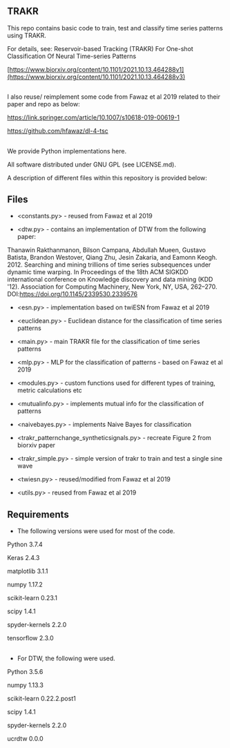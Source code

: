 ## TRAKR

This repo contains basic code to train, test and classify time series patterns using TRAKR.

For details, see: Reservoir-based Tracking (TRAKR) For One-shot Classification Of Neural Time-series Patterns

[https://www.biorxiv.org/content/10.1101/2021.10.13.464288v1](https://www.biorxiv.org/content/10.1101/2021.10.13.464288v3)

##

I also reuse/ reimplement some code from Fawaz et al 2019 related to their paper and repo as below:

 https://link.springer.com/article/10.1007/s10618-019-00619-1 
 
 https://github.com/hfawaz/dl-4-tsc

##

We provide Python implementations here. 

All software distributed under GNU GPL (see LICENSE.md).

A description of different files within this repository is provided below:

## Files

- <constants.py> - reused from Fawaz et al 2019

- <dtw.py> - contains an implementation of DTW from the following paper:

Thanawin Rakthanmanon, Bilson Campana, Abdullah Mueen, Gustavo Batista, Brandon Westover, Qiang Zhu, Jesin Zakaria, and Eamonn Keogh. 2012. Searching and mining trillions of time series subsequences under dynamic time warping. In Proceedings of the 18th ACM SIGKDD international conference on Knowledge discovery and data mining (KDD '12). Association for Computing Machinery, New York, NY, USA, 262–270. DOI:https://doi.org/10.1145/2339530.2339576

- <esn.py> - implementation based on twiESN from Fawaz et al 2019 

- <euclidean.py> - Euclidean distance for the classification of time series patterns

- <main.py> - main TRAKR file for the classification of time series patterns

- <mlp.py> - MLP for the classification of patterns - based on Fawaz et al 2019

- <modules.py> - custom functions used for different types of training, metric calculations etc

- <mutualinfo.py> - implements mutual info for the classification of patterns

- <naivebayes.py> - implements Naive Bayes for classification

- <trakr_patternchange_syntheticsignals.py> - recreate Figure 2 from biorxiv paper

- <trakr_simple.py> - simple version of trakr to train and test a single sine wave 

- <twiesn.py> - reused/modified from Fawaz et al 2019

- <utils.py> - reused from Fawaz et al 2019

## Requirements

- The following versions were used for most of the code.

Python 3.7.4

Keras                              2.4.3

matplotlib                         3.1.1

numpy                              1.17.2

scikit-learn                       0.23.1

scipy                              1.4.1

spyder-kernels                     2.2.0

tensorflow                         2.3.0



##
- For DTW, the following were used.

Python            3.5.6 

numpy             1.13.3 

scikit-learn      0.22.2.post1

scipy             1.4.1   

spyder-kernels    2.2.0  

ucrdtw            0.0.0  











